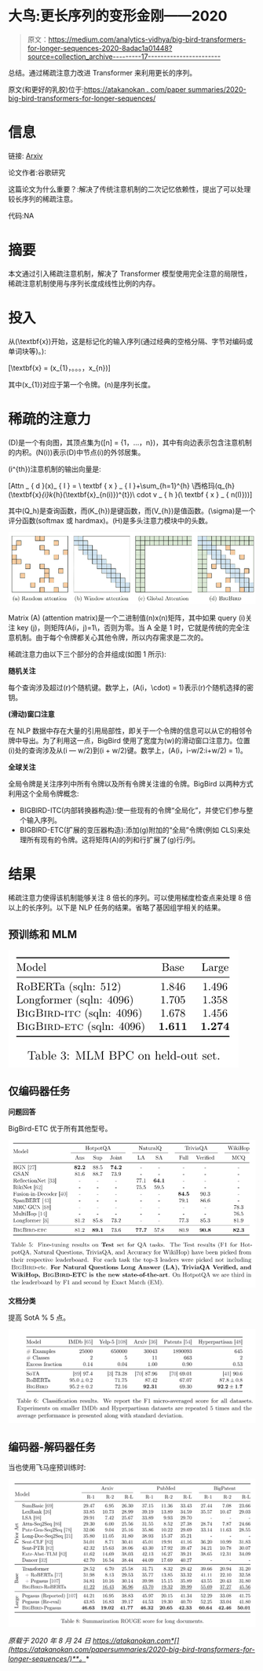 # 大鸟:更长序列的变形金刚——2020

> 原文：<https://medium.com/analytics-vidhya/big-bird-transformers-for-longer-sequences-2020-8adac1a01448?source=collection_archive---------17----------------------->

总结。通过稀疏注意力改进 Transformer 来利用更长的序列。

原文(和更好的乳胶)位于:[https://atakanokan . com/paper summaries/2020-big-bird-transformers-for-longer-sequences/](https://atakanokan.com/papersummaries/2020-big-bird-transformers-for-longer-sequences/)

# 信息

链接: [Arxiv](https://arxiv.org/abs/2007.14062)

论文作者:谷歌研究

这篇论文为什么重要？:解决了传统注意机制的二次记忆依赖性，提出了可以处理较长序列的稀疏注意。

代码:NA

# 摘要

本文通过引入稀疏注意机制，解决了 Transformer 模型使用完全注意的局限性，稀疏注意机制使用与序列长度成线性比例的内存。

# 投入

从\(\textbf{x}\)开始，这是标记化的输入序列(通过经典的空格分隔、字节对编码或单词块等)。):

\[\textbf{x} = (x_{1}，。。。，x_{n})\]

其中\(x_{1}\)对应于第一个令牌。\(n\)是序列长度。

# 稀疏的注意力

\(D\)是一个有向图，其顶点集为\([n] = {1，…，n}\)，其中有向边表示包含注意机制的内积。\(N(i)\)表示\(D)中节点\(i\)的外邻居集。

\(i^{th}\)注意机制的输出向量是:

\[Attn _ { d }(x)_ { I } = \ textbf { x } _ { I }+\sum_{h=1}^{h} \西格玛(q_{h}(\textbf{x}_{i}k_{h}(\textbf{x}_{n(i)})^{t})\ cdot v _ { h }(\ textbf { x } _ { n(I)}))\]

其中\(Q_h\)是查询函数，而\(K_{h}\)是键函数，而\(V_{h}\)是值函数。\(\sigma\)是一个评分函数(softmax 或 hardmax)。\(H\)是多头注意力模块中的头数。

![](img/c04d86c91b46a85e7b344d4f8c28ee9f.png)

Matrix \(A\) (attention matrix)是一个二进制值\(n\)x\(n\)矩阵，其中如果 query \(i\)关注 key \(j\)，则矩阵(A(i，j)=1\，否则为零。当 A 全是 1 时，它就是传统的完全注意机制。由于每个令牌都关心其他令牌，所以内存需求是二次的。

稀疏注意力由以下三个部分的合并组成(如图 1 所示):

**随机关注**

每个查询涉及超过\(r\)个随机键。数学上，\(A(i，\cdot) = 1\)表示\(r\)个随机选择的密钥。

**(滑动)窗口注意**

在 NLP 数据中存在大量的引用局部性，即关于一个令牌的信息可以从它的相邻令牌中导出。为了利用这一点，BigBird 使用了宽度为(w)的滑动窗口注意力。位置\(i\)处的查询涉及从\(i — w/2\)到\(i + w/2\)键。数学上，\(A(i，i-w/2:i+w/2) = 1\)。

**全球关注**

全局令牌是关注序列中所有令牌以及所有令牌关注谁的令牌。BigBird 以两种方式利用这个全局令牌概念:

*   BIGBIRD-ITC(内部转换器构造):使一些现有的令牌“全局化”，并使它们参与整个输入序列。
*   BIGBIRD-ETC(扩展的变压器构造):添加\(g\)附加的“全局”令牌(例如 CLS)来处理所有现有的令牌。这将矩阵\(A\)的列和行扩展了\(g\)行/列。

# 结果

稀疏注意力使得该机制能够关注 8 倍长的序列。可以使用梯度检查点来处理 8 倍以上的长序列。以下是 NLP 任务的结果。省略了基因组学相关的结果。

## 预训练和 MLM

![](img/911b4886314dac00f23143ad24295eea.png)

## 仅编码器任务

**问题回答**

BigBird-ETC 优于所有其他型号。

![](img/f085f5ade77ab0d69433b6250cbe57ff.png)

**文档分类**

提高 SotA % 5 点。

![](img/caf699a302f320f01a858607b0acb8f2.png)

## 编码器-解码器任务

当也使用飞马座预训练时:

![](img/770657bc17ff11b0db50c513d9f07e14.png)

*原载于 2020 年 8 月 24 日 https://atakanokan.com*[](https://atakanokan.com/papersummaries/2020-big-bird-transformers-for-longer-sequences/)**。**